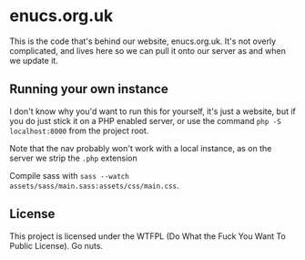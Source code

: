 # enucs.org.uk

This is the code that's behind our website, enucs.org.uk. It's not overly complicated, and lives here so we can pull it onto our server as and when we update it.

## Running your own instance

I don't know why you'd want to run this for yourself, it's just a website, but if you do just stick it on a PHP enabled server, or use the command `php -S localhost:8000` from the project root.

Note that the nav probably won't work with a local instance, as on the server we strip the `.php` extension

Compile sass with `sass --watch assets/sass/main.sass:assets/css/main.css`.

## License

This project is licensed under the WTFPL (Do What the Fuck You Want To Public License). Go nuts.
